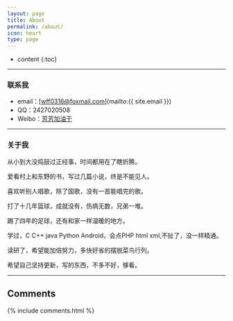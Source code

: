 ```yaml
---
layout: page
title: About
permalink: /about/
icon: heart
type: page
---
```


* content
{:toc}


---
### 联系我

* email：[wff0316@foxmail.com](mailto:{{ site.email }})
* QQ：2427020508
* Weibo：[芳芳加油干](http://weibo.com/u/6032522013/home?wvr=5)
---

### 关于我

> 

从小到大没捣鼓过正经事，时间都用在了瞎折腾。

爱看村上和东野的书，写过几篇小说，终是不能见人。

喜欢听别人唱歌，除了国歌，没有一首能唱完的歌。

打了十几年篮球，成就没有，伤病无数，兄弟一堆。

踢了四年的足球，还有和家一样温暖的地方。

学过，C C++ java Python Android，会点PHP html xml,不扯了，没一样精通。

读研了，希望能加倍努力，多快好省的摆脱菜鸟行列。

希望自己坚持更新，写的东西，不多不好，够看。

---

## Comments

{% include comments.html %}
